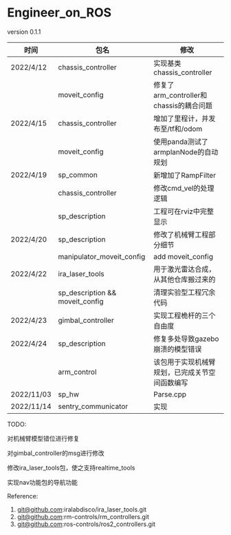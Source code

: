 # Engineer_on_ROS
version 0.1.1

| 时间       | 包名                            | 修改                                           |
| ---------- | ------------------------------- | ---------------------------------------------- |
| 2022/4/12  | chassis_controller              | 实现基类chassis_controller                     |
|            | moveit_config                   | 修复了arm_controller和chassis的耦合问题        |
| 2022/4/15  | chassis_controller              | 增加了里程计，并发布至/tf和/odom               |
|            | moveit_config                   | 使用panda测试了armplanNode的自动规划           |
| 2022/4/19  | sp_common                       | 新增加了RampFilter                             |
|            | chassis_controller              | 修改cmd_vel的处理逻辑                          |
|            | sp_description                  | 工程可在rviz中完整显示                         |
| 2022/4/20  | sp_description                  | 修改了机械臂工程部分细节                       |
|            | manipulator_moveit_config       | add moveit_config                              |
| 2022/4/22  | ira_laser_tools                 | 用于激光雷达合成，从其他仓库搬过来的           |
|            | sp_description && moveit_config | 清理实验型工程冗余代码                         |
| 2022/4/23  | gimbal_controller               | 实现工程桅杆的三个自由度                       |
| 2022/4/24  | sp_description                  | 修复多处导致gazebo崩溃的模型错误               |
|            | arm_control                     | 该包用于实现机械臂规划，已完成关节空间函数编写 |
| 2022/11/03 | sp_hw                           | Parse.cpp                                      |
| 2022/11/14 | sentry_communicator             | 实现                                           |




TODO:

对机械臂模型错位进行修复

对gimbal_controller的msg进行修改

修改ira_laser_tools包，使之支持realtime_tools

实现nav功能包的导航功能



Reference:
1. git@github.com:iralabdisco/ira_laser_tools.git
2. git@github.com:rm-controls/rm_controllers.git
3. git@github.com:ros-controls/ros2_controllers.git

